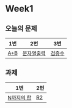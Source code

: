 # Week1

## 오늘의 문제

| 1번                                               | 2번                                            | 3번                                              |
| ------------------------------------------------- | ---------------------------------------------- | ------------------------------------------------ |
| [A+B](https://www.acmicpc.net/problem/2558) | [문자열출력](https://www.acmicpc.net/problem/2557) | [검증수](https://www.acmicpc.net/problem/2475) |

## 과제

| 1번                                                                           | 2번                                                                            
| ----------------------------------------------------------------------------- | ------------------------------------------------------------------------------ 
| [N까지의 합](https://www.acmicpc.net/problem/8393) | [R2](https://www.acmicpc.net/problem/3046) 
